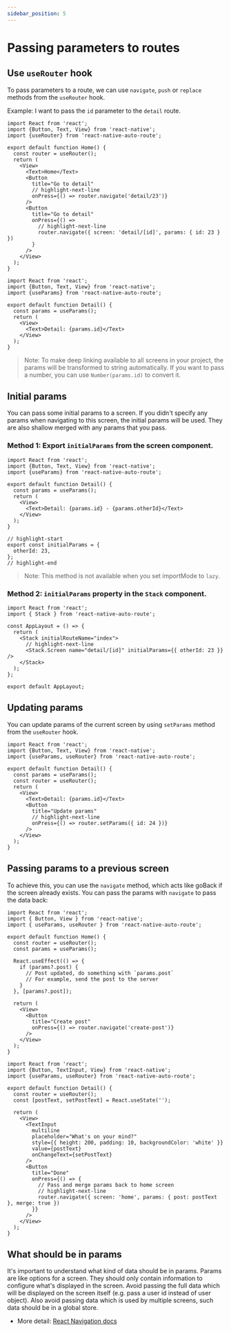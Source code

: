 ```yaml
---
sidebar_position: 5
---
```


# Passing parameters to routes

## Use `useRouter` hook

To pass parameters to a route, we can use `navigate`, `push` or `replace` methods from the `useRouter` hook.

Example: I want to pass the `id` parameter to the `detail` route.

```tsx title="app/home.tsx"
import React from 'react';
import {Button, Text, View} from 'react-native';
import {useRouter} from 'react-native-auto-route';

export default function Home() {
  const router = useRouter();
  return (
    <View>
      <Text>Home</Text>
      <Button
        title="Go to detail"
        // highlight-next-line
        onPress={() => router.navigate('detail/23')}
      />
      <Button
        title="Go to detail"
        onPress={() =>
          // highlight-next-line
          router.navigate({ screen: 'detail/[id]', params: { id: 23 } })
        }
      />
    </View>
  );
}
```

```tsx title="app/detail/[id].tsx"
import React from 'react';
import {Button, Text, View} from 'react-native';
import {useParams} from 'react-native-auto-route';

export default function Detail() {
  const params = useParams();
  return (
    <View>
      <Text>Detail: {params.id}</Text>
    </View>
  );
}
```

> Note: To make deep linking available to all screens in your project, the params will be transformed to string automatically. If you want to pass a number, you can use `Number(params.id)` to convert it.

## Initial params

You can pass some initial params to a screen. If you didn't specify any params when navigating to this screen, the initial params will be used. They are also shallow merged with any params that you pass.

### Method 1: Export `initialParams` from the screen component.

```tsx title="app/detail/[id].tsx"
import React from 'react';
import {Button, Text, View} from 'react-native';
import {useParams} from 'react-native-auto-route';

export default function Detail() {
  const params = useParams();
  return (
    <View>
      <Text>Detail: {params.id} - {params.otherId}</Text>
    </View>
  );
}

// highlight-start
export const initialParams = {
  otherId: 23,
};
// highlight-end
```

> Note: This method is not available when you set importMode to `lazy`.

### Method 2: `initialParams` property in the `Stack` component.

```tsx title="app/_layout.tsx"
import React from 'react';
import { Stack } from 'react-native-auto-route';

const AppLayout = () => {
  return (
    <Stack initialRouteName="index">
      // highlight-next-line
      <Stack.Screen name="detail/[id]" initialParams={{ otherId: 23 }} />
    </Stack>
  );
};

export default AppLayout;
```

## Updating params

You can update params of the current screen by using `setParams` method from the `useRouter` hook.

```tsx title="app/detail/[id].tsx"
import React from 'react';
import {Button, Text, View} from 'react-native';
import {useParams, useRouter} from 'react-native-auto-route';

export default function Detail() {
  const params = useParams();
  const router = useRouter();
  return (
    <View>
      <Text>Detail: {params.id}</Text>
      <Button
        title="Update params"
        // highlight-next-line
        onPress={() => router.setParams({ id: 24 })}
      />
    </View>
  );
}
```

## Passing params to a previous screen

To achieve this, you can use the `navigate` method, which acts like goBack if the screen already exists. You can pass the params with `navigate` to pass the data back:

```tsx title="app/home.tsx"
import React from 'react';
import { Button, View } from 'react-native';
import { useParams, useRouter } from 'react-native-auto-route';

export default function Home() {
  const router = useRouter();
  const params = useParams();

  React.useEffect(() => {
    if (params?.post) {
      // Post updated, do something with `params.post`
      // For example, send the post to the server
    }
  }, [params?.post]);

  return (
    <View>
      <Button
        title="Create post"
        onPress={() => router.navigate('create-post')}
      />
    </View>
  );
}
```

```tsx title="app/create-post.tsx"
import React from 'react';
import {Button, TextInput, View} from 'react-native';
import {useParams, useRouter} from 'react-native-auto-route';

export default function Detail() {
  const router = useRouter();
  const [postText, setPostText] = React.useState('');

  return (
    <View>
      <TextInput
        multiline
        placeholder="What's on your mind?"
        style={{ height: 200, padding: 10, backgroundColor: 'white' }}
        value={postText}
        onChangeText={setPostText}
      />
      <Button
        title="Done"
        onPress={() => {
          // Pass and merge params back to home screen
          // highlight-next-line
          router.navigate({ screen: 'home', params: { post: postText }, merge: true })
        }}
      />
    </View>
  );
}
```

## What should be in params

It's important to understand what kind of data should be in params. Params are like options for a screen. They should only contain information to configure what's displayed in the screen. Avoid passing the full data which will be displayed on the screen itself (e.g. pass a user id instead of user object). Also avoid passing data which is used by multiple screens, such data should be in a global store.

- More detail: [React Navigation docs](https://reactnavigation.org/docs/params/#what-should-be-in-params)
